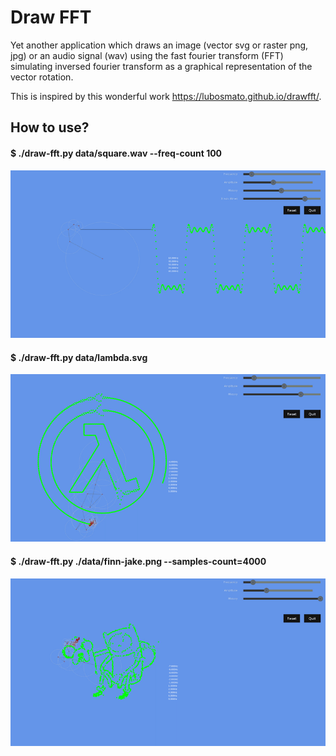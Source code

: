 # Draw FFT

Yet another application which draws an image (vector svg or raster png, jpg) or
an audio signal (wav) using the fast fourier transform (FFT) simulating inversed
fourier transform as a graphical representation of the vector rotation.

This is inspired by this wonderful work https://lubosmato.github.io/drawfft/.

## How to use?

#### $ ./draw-fft.py data/square.wav --freq-count 100

![](./gifs/square.gif)

#### $ ./draw-fft.py data/lambda.svg

![](./gifs/lambda.gif)

#### $ ./draw-fft.py ./data/finn-jake.png --samples-count=4000

![](./gifs/finn-jake.gif)
